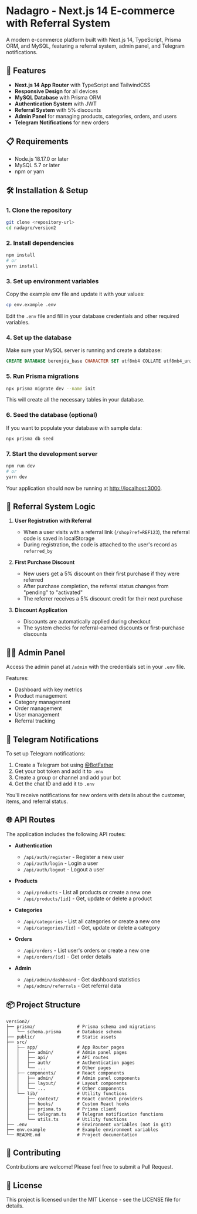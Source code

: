 # Nadagro - Next.js 14 E-commerce with Referral System

A modern e-commerce platform built with Next.js 14, TypeScript, Prisma ORM, and MySQL, featuring a referral system, admin panel, and Telegram notifications.

## 🚀 Features

- **Next.js 14 App Router** with TypeScript and TailwindCSS
- **Responsive Design** for all devices
- **MySQL Database** with Prisma ORM
- **Authentication System** with JWT
- **Referral System** with 5% discounts
- **Admin Panel** for managing products, categories, orders, and users
- **Telegram Notifications** for new orders

## 📋 Requirements

- Node.js 18.17.0 or later
- MySQL 5.7 or later
- npm or yarn

## 🛠️ Installation & Setup

### 1. Clone the repository

```bash
git clone <repository-url>
cd nadagro/version2
```

### 2. Install dependencies

```bash
npm install
# or
yarn install
```

### 3. Set up environment variables

Copy the example env file and update it with your values:

```bash
cp env.example .env
```

Edit the `.env` file and fill in your database credentials and other required variables.

### 4. Set up the database

Make sure your MySQL server is running and create a database:

```sql
CREATE DATABASE berenjda_base CHARACTER SET utf8mb4 COLLATE utf8mb4_unicode_ci;
```

### 5. Run Prisma migrations

```bash
npx prisma migrate dev --name init
```

This will create all the necessary tables in your database.

### 6. Seed the database (optional)

If you want to populate your database with sample data:

```bash
npx prisma db seed
```

### 7. Start the development server

```bash
npm run dev
# or
yarn dev
```

Your application should now be running at [http://localhost:3000](http://localhost:3000).

## 🔄 Referral System Logic

1. **User Registration with Referral**
   - When a user visits with a referral link (`/shop?ref=REF123`), the referral code is saved in localStorage
   - During registration, the code is attached to the user's record as `referred_by`

2. **First Purchase Discount**
   - New users get a 5% discount on their first purchase if they were referred
   - After purchase completion, the referral status changes from "pending" to "activated"
   - The referrer receives a 5% discount credit for their next purchase

3. **Discount Application**
   - Discounts are automatically applied during checkout
   - The system checks for referral-earned discounts or first-purchase discounts

## 👨‍💻 Admin Panel

Access the admin panel at `/admin` with the credentials set in your `.env` file.

Features:
- Dashboard with key metrics
- Product management
- Category management
- Order management
- User management
- Referral tracking

## 📱 Telegram Notifications

To set up Telegram notifications:

1. Create a Telegram bot using [@BotFather](https://t.me/botfather)
2. Get your bot token and add it to `.env`
3. Create a group or channel and add your bot
4. Get the chat ID and add it to `.env`

You'll receive notifications for new orders with details about the customer, items, and referral status.

## 🌐 API Routes

The application includes the following API routes:

- **Authentication**
  - `/api/auth/register` - Register a new user
  - `/api/auth/login` - Login a user
  - `/api/auth/logout` - Logout a user

- **Products**
  - `/api/products` - List all products or create a new one
  - `/api/products/[id]` - Get, update or delete a product

- **Categories**
  - `/api/categories` - List all categories or create a new one
  - `/api/categories/[id]` - Get, update or delete a category

- **Orders**
  - `/api/orders` - List user's orders or create a new one
  - `/api/orders/[id]` - Get order details

- **Admin**
  - `/api/admin/dashboard` - Get dashboard statistics
  - `/api/admin/referrals` - Get referral data

## 📦 Project Structure

```
version2/
├── prisma/                # Prisma schema and migrations
│   └── schema.prisma      # Database schema
├── public/                # Static assets
├── src/
│   ├── app/               # App Router pages
│   │   ├── admin/         # Admin panel pages
│   │   ├── api/           # API routes
│   │   ├── auth/          # Authentication pages
│   │   └── ...            # Other pages
│   ├── components/        # React components
│   │   ├── admin/         # Admin panel components
│   │   ├── layout/        # Layout components
│   │   └── ...            # Other components
│   └── lib/               # Utility functions
│       ├── context/       # React context providers
│       ├── hooks/         # Custom React hooks
│       ├── prisma.ts      # Prisma client
│       ├── telegram.ts    # Telegram notification functions
│       └── utils.ts       # Utility functions
├── .env                   # Environment variables (not in git)
├── env.example            # Example environment variables
└── README.md              # Project documentation
```

## 🤝 Contributing

Contributions are welcome! Please feel free to submit a Pull Request.

## 📄 License

This project is licensed under the MIT License - see the LICENSE file for details.